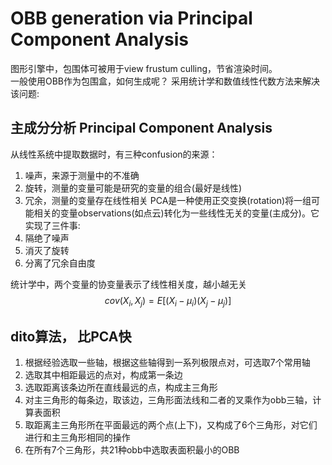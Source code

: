 # OBB generation via Principal Component Analysis

图形引擎中，包围体可被用于view frustum culling，节省渲染时间。  
一般使用OBB作为包围盒，如何生成呢？
采用统计学和数值线性代数方法来解决该问题:

## 主成分分析 Principal Component Analysis
从线性系统中提取数据时，有三种confusion的来源：
1. 噪声，来源于测量中的不准确
2. 旋转，测量的变量可能是研究的变量的组合(最好是线性)
3. 冗余，测量的变量存在线性相关
PCA是一种使用正交变换(rotation)将一组可能相关的变量observations(如点云)转化为一些线性无关的变量(主成分)。它实现了三件事:
1. 隔绝了噪声
2. 消灭了旋转
3. 分离了冗余自由度

统计学中，两个变量的协变量表示了线性相关度，越小越无关
$$
cov(X_i,X_j)=E[(X_i-\mu_i)(X_j-\mu_j)]
$$


## dito算法， 比PCA快
1. 根据经验选取一些轴，根据这些轴得到一系列极限点对，可选取7个常用轴
2. 选取其中相距最远的点对，构成第一条边
3. 选取距离该条边所在直线最远的点，构成主三角形
4. 对主三角形的每条边，取该边，三角形面法线和二者的叉乘作为obb三轴，计算表面积
5. 取距离主三角形所在平面最远的两个点(上下)，又构成了6个三角形，对它们进行和主三角形相同的操作
6. 在所有7个三角形，共21种obb中选取表面积最小的OBB




 